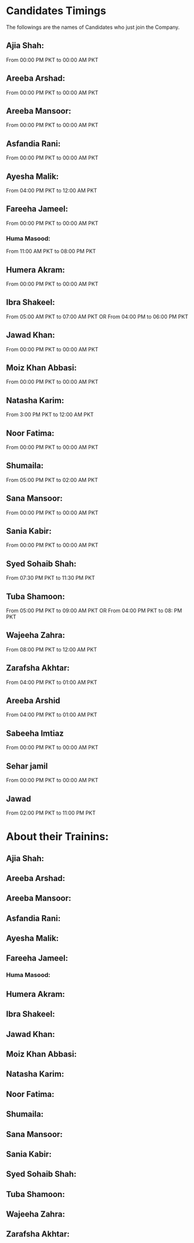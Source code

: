 # Candidates Timings
The followings are the names of Candidates who just join the Company.

## Ajia Shah:  
From 00:00 PM PKT to 00:00 AM PKT
## Areeba Arshad: 
From 00:00 PM PKT to 00:00 AM PKT
## Areeba Mansoor: 
From 00:00 PM PKT to 00:00 AM PKT
## Asfandia Rani: 
From 00:00 PM PKT to 00:00 AM PKT
## Ayesha Malik: 
From 04:00 PM PKT to 12:00 AM PKT
## Fareeha Jameel:
From 00:00 PM PKT to 00:00 AM PKT
### Huma Masood: 
From 11:00 AM PKT to 08:00 PM PKT
## Humera Akram: 
From 00:00 PM PKT to 00:00 AM PKT
## Ibra Shakeel: 
From 05:00 AM PKT to 07:00 AM PKT OR From 04:00 PM to 06:00 PM PKT
## Jawad Khan: 
From 00:00 PM PKT to 00:00 AM PKT
## Moiz Khan Abbasi: 
From 00:00 PM PKT to 00:00 AM PKT
## Natasha Karim: 
From 3:00 PM PKT to 12:00 AM PKT
## Noor Fatima: 
From 00:00 PM PKT to 00:00 AM PKT
## Shumaila: 
From 05:00 PM PKT to 02:00 AM PKT
## Sana Mansoor: 
From 00:00 PM PKT to 00:00 AM PKT
## Sania Kabir:
From 00:00 PM PKT to 00:00 AM PKT
## Syed Sohaib Shah:
From 07:30 PM PKT to 11:30 PM PKT
## Tuba Shamoon: 
From 05:00 PM PKT to 09:00 AM PKT OR From 04:00 PM PKT to 08: PM PKT
## Wajeeha Zahra: 
From 08:00 PM PKT to 12:00 AM PKT
## Zarafsha Akhtar: 
From 04:00 PM PKT to 01:00 AM PKT
## Areeba Arshid
From 04:00 PM PKT to 01:00 AM PKT
## Sabeeha Imtiaz
From 00:00 PM PKT to 00:00 AM PKT
## Sehar jamil
From 00:00 PM PKT to 00:00 AM PKT

## Jawad
From 02:00 PM PKT to 11:00 PM PKT

# About their Trainins:

## Ajia Shah:

## Areeba Arshad:

## Areeba Mansoor:

## Asfandia Rani:

## Ayesha Malik:

## Fareeha Jameel:

### Huma Masood:

## Humera Akram:

## Ibra Shakeel:

## Jawad Khan:

## Moiz Khan Abbasi:

## Natasha Karim:

## Noor Fatima:

## Shumaila:

## Sana Mansoor:

## Sania Kabir:

## Syed Sohaib Shah:

## Tuba Shamoon:

## Wajeeha Zahra:

## Zarafsha Akhtar:
